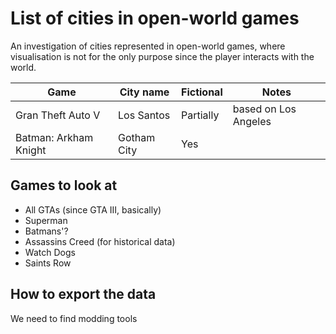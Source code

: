 # List of cities in open-world games

An investigation of cities represented in open-world games, where visualisation is not for the only purpose since the player interacts with the world.

| Game | City name | Fictional | Notes|
| ---- | --------- | --------- | ---- |
| Gran Theft Auto V | Los Santos | Partially | based on Los Angeles |
| Batman: Arkham Knight | Gotham City | Yes | |

## Games to look at

- All GTAs (since GTA III, basically)
- Superman
- Batmans'?
- Assassins Creed (for historical data)
- Watch Dogs
- Saints Row

## How to export the data

We need to find modding tools